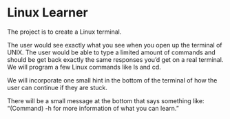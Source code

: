 # Linux Learner

The project is to create a Linux terminal. 

The user would see exactly what you see when you open up the terminal of UNIX.
The user would be able to type a limited amount of commands and should be get back exactly the same
responses you’d get on a real terminal. We will program a few Linux commands like ls and cd. 

We will incorporate one small hint in the bottom of the terminal of how the user can continue if 
they are stuck. 

There will be a small message at the bottom that says something like:
“(Command) -h for more information of what you can learn.”